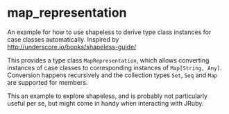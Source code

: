 # map_representation

An example for how to use shapeless to derive type class instances for case classes automatically. 
Inspired by http://underscore.io/books/shapeless-guide/

This provides a type class `MapRepresentation`, which allows converting instances of case classes to corresponding instances of  `Map[String, Any]`. 
Conversion happens recursively and the collection types `Set`, `Seq` and `Map` are supported for members.

This an example to explore shapeless, and is probably not particularly useful per se, but might come in handy when interacting with JRuby.
